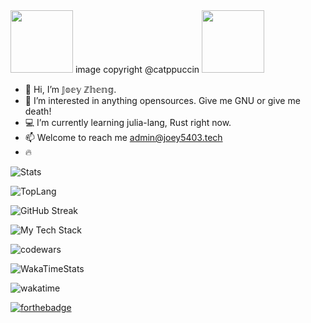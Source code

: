 <!---
joey5403/joey5403 is a special repository because its `README.md` (this file) appears on your GitHub profile.
You can click the Preview link to take a look at your changes.
use cheatsheet: https://github.com/ikatyang/emoji-cheat-sheet?tab=readme-ov-file#computer

--->
<!--https://github.githubassets.com/images/mona-loading-dimmed.gif-->

<img src="https://giscus.catppuccin.com/assets/loading_48x48.gif" style="width:100px"/>
image copyright @catppuccin

<img src="https://count.getloli.com/@joey5403.readme?name=joey5403.readme&theme=capoo-2&padding=4&offset=0&align=top&scale=1&pixelated=1&darkmode=auto" style="width:100px">
<!-- 
𝕁𝕠𝕖𝕪𝟝𝟜𝟘𝟛
Ⓙⓞⓔⓨ⑤④⓪③
𝕁𝕠𝕖𝕪 ℤ𝕙𝕖𝕟𝕘
𝖩𝗈𝖾𝗒 𝖹𝗁𝖾𝗇𝗀
𝒥ℴℯ𝓎 𝒵𝒽ℯ𝓃ℊ
𝓙𝓸𝓮𝔂 𝓩𝓱𝓮𝓷𝓰
-->

- :wave: Hi, I’m 𝕁𝕠𝕖𝕪 ℤ𝕙𝕖𝕟𝕘.
- :flashlight: I’m interested in anything opensources. Give me GNU or give me death!
- :computer: I’m currently learning julia-lang, Rust right now.
- :mailbox: Welcome to reach me admin@joey5403.tech
- :fire:


![Stats](https://github-readme-stats.vercel.app/api?username=joey5403&theme=catppuccin_mocha&show_icons=true&count_private=true)

![TopLang](https://github-readme-stats.vercel.app/api/top-langs/?username=joey5403&theme=catppuccin_mocha&layout=compact&card_width=444)

![GitHub Streak](https://streak-stats.demolab.com?user=joey5403&theme=catppuccin-mocha)

![My Tech Stack](https://github-readme-tech-stack.vercel.app/api/cards?lineCount=4&theme=catppuccin_mocha&width=695&bg=%231e1e2e&badge=%23181825&border=%236c7086&titleColor=%2394e2d5&line1=kotlin%2Ckotlin%2Ccdb75c%3Bpython%2Cpython%2C92eac2%3Blua%2Clua%2C97424b%3Bclojure%2Cclojure%2Cb5d811%3Bhaskell%2Chaskell%2C018e84%3Bjavascript%2Cjavascript%2Ccd8efa%3B&line2=linux%2Clinux%2C2fce4d%3Bvim%2Cvim%2C465ad6%3Bneovim%2Cneovim%2Cb555bc%3Bjetbrains%2Cjetbrains%2C4d95e5%3Bjulia%2Cjulia%2C089b9c%3B&line3=spring%2Cspring%2C39c186%3Bgraphql%2Cgraphql%2Cb2dc33%3Bdjango%2Cdjango%2Cb7e723%3B&line4=mysql%2Cmysql%2Cfafd3a%3Bpostgresql%2Cpostgresql%2C8e120b%3B)

<!--  ![LeetcodeStats](https://leetcode.card.workers.dev/joey5403?theme=dark&font=baloo)  -->

![codewars](https://www.codewars.com/users/joey5403/badges/large)

![WakaTimeStats](https://github-readme-stats.vercel.app/api/wakatime?username=joey5403&theme=catppuccin_mocha&layout=compact)

![wakatime](https://wakatime.com/badge/user/9b541262-192b-4f1c-8c7b-6b225e3b59f9.svg)

[![forthebadge](https://forthebadge.com/images/badges/made-with-out-pants.svg)](https://forthebadge.com)

